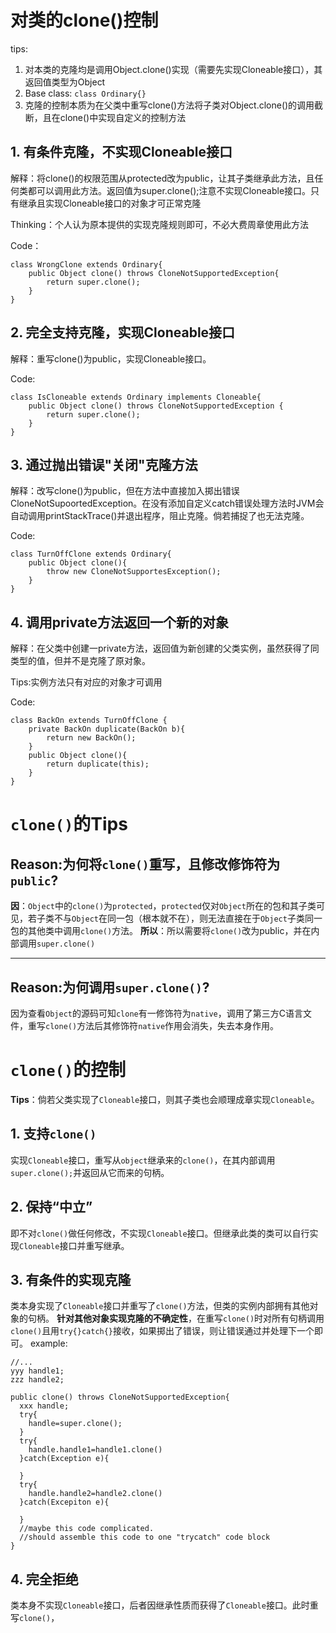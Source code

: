 # 对类的clone()控制
tips: 
1. 对本类的克隆均是调用Object.clone()实现（需要先实现Cloneable接口），其返回值类型为Object
2. Base class: `class Ordinary{}`
3. 克隆的控制本质为在父类中重写clone()方法将子类对Object.clone()的调用截断，且在clone()中实现自定义的控制方法
## 1. 有条件克隆，不实现Cloneable接口
解释：将clone()的权限范围从protected改为public，让其子类继承此方法，且任何类都可以调用此方法。返回值为super.clone();注意不实现Cloneable接口。只有继承且实现Cloneable接口的对象才可正常克隆

Thinking：个人认为原本提供的实现克隆规则即可，不必大费周章使用此方法

Code：
```
class WrongClone extends Ordinary{
    public Object clone() throws CloneNotSupportedException{
        return super.clone();
    }
}
```
## 2. 完全支持克隆，实现Cloneable接口
解释：重写clone()为public，实现Cloneable接口。

Code:
```
class IsCloneable extends Ordinary implements Cloneable{
    public Object clone() throws CloneNotSupportedException {
        return super.clone();
    }
}
```
## 3. 通过抛出错误"关闭"克隆方法
解释：改写clone()为public，但在方法中直接加入掷出错误CloneNotSupoortedException。在没有添加自定义catch错误处理方法时JVM会自动调用printStackTrace()并退出程序，阻止克隆。倘若捕捉了也无法克隆。

Code:
```
class TurnOffClone extends Ordinary{
    public Object clone(){
        throw new CloneNotSupportesException();
    }
}
```
## 4. 调用private方法返回一个新的对象
解释：在父类中创建一private方法，返回值为新创建的父类实例，虽然获得了同类型的值，但并不是克隆了原对象。

Tips:实例方法只有对应的对象才可调用

Code:
```
class BackOn extends TurnOffClone {
    private BackOn duplicate(BackOn b){
        return new BackOn();
    }
    public Object clone(){
        return duplicate(this);
    }
}
```

# `clone()`的Tips

## Reason:为何将`clone()`重写，且修改修饰符为`public`?
**因**：`Object`中的`clone()`为`protected`，`protected`仅对`Object`所在的包和其子类可见，若子类不与`Object`在同一包（根本就不在），则无法直接在于`Object`子类同一包的其他类中调用`clone()`方法。
**所以**：所以需要将`clone()`改为public，并在内部调用`super.clone()`
***

## Reason:为何调用`super.clone()`?
因为查看`Object`的源码可知`clone`有一修饰符为`native`，调用了第三方C语言文件，重写`clone()`方法后其修饰符`native`作用会消失，失去本身作用。

# `clone()`的控制
**Tips**：倘若父类实现了`Cloneable`接口，则其子类也会顺理成章实现`Cloneable`。

## 1. 支持`clone()`
实现`Cloneable`接口，重写从`object`继承来的`clone()`，在其内部调用`super.clone();`并返回从它而来的句柄。

## 2. 保持“中立”
即不对`clone()`做任何修改，不实现`Cloneable`接口。但继承此类的类可以自行实现`Cloneable`接口并重写继承。

## 3. 有条件的实现克隆
类本身实现了`Cloneable`接口并重写了`clone()`方法，但类的实例内部拥有其他对象的句柄。
**针对其他对象实现克隆的不确定性**，在重写`clone()`时对所有句柄调用`clone()`且用`try{}catch{}`接收，如果掷出了错误，则让错误通过并处理下一个即可。
example:
```
//...
yyy handle1;
zzz handle2;

public clone() throws CloneNotSupportedException{
  xxx handle;
  try{
    handle=super.clone();
  }
  try{
    handle.handle1=handle1.clone()
  }catch(Exception e){
    
  }
  try{
    handle.handle2=handle2.clone()
  }catch(Excepiton e){
  
  }
  //maybe this code complicated.
  //should assemble this code to one "trycatch" code block 
}
```
## 4. 完全拒绝
类本身不实现`Cloneable`接口，后者因继承性质而获得了`Cloneable`接口。此时重写`clone()`，